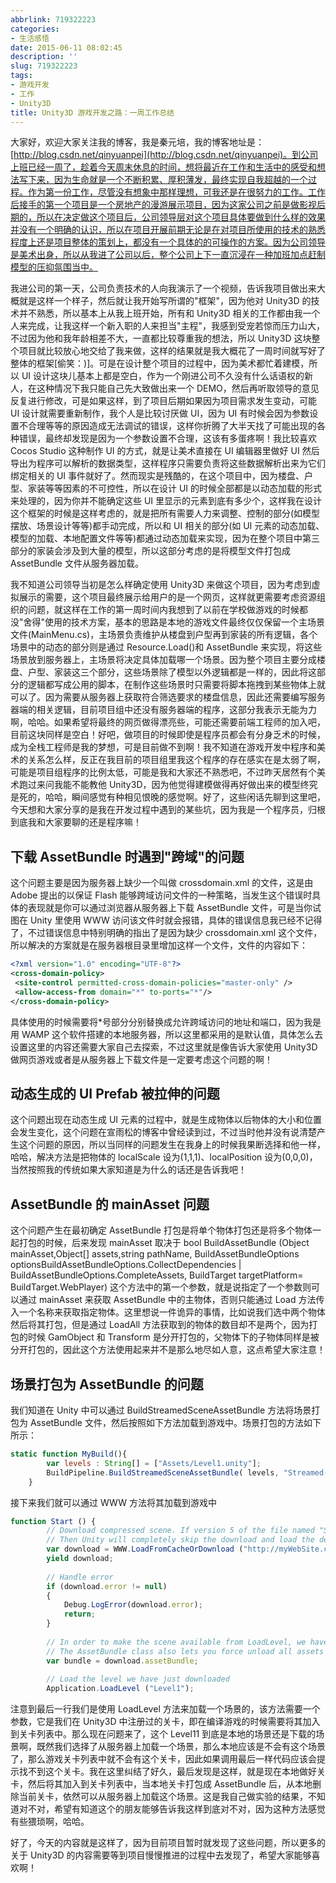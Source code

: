 ```yaml
---
abbrlink: 719322223
categories:
- 生活感悟
date: 2015-06-11 08:02:45
description: ''
slug: 719322223
tags:
- 游戏开发
- 工作
- Unity3D
title: Unity3D 游戏开发之路：一周工作总结
---
```


大家好，欢迎大家关注我的博客，我是秦元培，我的博客地址是：[http://blog.csdn.net/qinyuanpei](http://blog.csdn.net/qinyuanpei)。到公司上班已经一周了，趁着今天周末休息的时间，想将最近在工作和生活中的感受和想法写下来，因为生命就是一个不断积累、厚积薄发，最终实现自我超越的一个过程。作为第一份工作，尽管没有想象中那样理想，可我还是在很努力的工作。工作后接手的第一个项目是一个房地产的漫游展示项目，因为这家公司之前是做影视后期的，所以在决定做这个项目后，公司领导层对这个项目具体要做到什么样的效果并没有一个明确的认识，所以在项目开展前期无论是在对项目所使用的技术的熟悉程度上还是项目整体的策划上，都没有一个具体的的可操作的方案。因为公司领导是美术出身，所以从我进了公司以后，整个公司上下一直沉浸在一种加班加点赶制模型的压抑氛围当中。

<!--more-->

我进公司的第一天，公司负责技术的人向我演示了一个视频，告诉我项目做出来大概就是这样一个样子，然后就让我开始写所谓的"框架"，因为他对 Unity3D 的技术并不熟悉，所以基本上从我上班开始，所有和 Unity3D 相关的工作都由我一个人来完成，让我这样一个新入职的人来担当"主程"，我感到受宠若惊而压力山大，不过因为他和我年龄相差不大，一直都比较尊重我的想法，所以 Unity3D 这块整个项目就比较放心地交给了我来做，这样的结果就是我大概花了一周时间就写好了整体的框架[偷笑：)]。可是在设计整个项目的过程中，因为美术都忙着建模，所以 UI 设计这块儿基本上都是空白，作为一个刚进公司不久没有什么话语权的新人，在这种情况下我只能自己先大致做出来一个 DEMO，然后再听取领导的意见反复进行修改，可是如果这样，到了项目后期如果因为项目需求发生变动，可能 UI 设计就需要重新制作，我个人是比较讨厌做 UI，因为 UI 有时候会因为参数设置不合理等等的原因造成无法调试的错误，这样你折腾了大半天找了可能出现的各种错误，最终却发现是因为一个参数设置不合理，这该有多蛋疼啊！我比较喜欢 Cocos Studio 这种制作 UI 的方式，就是让美术直接在 UI 编辑器里做好 UI 然后导出为程序可以解析的数据类型，这样程序只需要负责将这些数据解析出来为它们绑定相关的 UI 事件就好了。然而现实是残酷的，在这个项目中，因为楼盘、户型、家装等等因素的不可控性，所以在设计 UI 的时候全部都是以动态加载的形式来处理的，因为你并不能确定这些 UI 里显示的元素到底有多少个，这样我在设计这个框架的时候是这样考虑的，就是把所有需要人力来调整、控制的部分(如模型摆放、场景设计等等)都手动完成，所以和 UI 相关的部分(如 UI 元素的动态加载、模型的加载、本地配置文件等等)都通过动态加载来实现，因为在整个项目中第三部分的家装会涉及到大量的模型，所以这部分考虑的是将模型文件打包成 AssetBundle 文件从服务器加载。

我不知道公司领导当初是怎么样确定使用 Unity3D 来做这个项目，因为考虑到虚拟展示的需要，这个项目最终展示给用户的是一个网页，这样就更需要考虑资源组织的问题，就这样在工作的第一周时间内我想到了以前在学校做游戏的时候都没"舍得"使用的技术方案，基本的思路是本地的游戏文件最终仅仅保留一个主场景文件(MainMenu.cs)，主场景负责维护从楼盘到户型再到家装的所有逻辑，各个场景中的动态的部分则是通过 Resource.Load()和 AssetBundle 来实现，将这些场景放到服务器上，主场景将决定具体加载哪一个场景。因为整个项目主要分成楼盘、户型、家装这三个部分，这些场景除了模型以外逻辑都是一样的，因此将这部分的逻辑都写成公用的脚本，在制作这些场景时只需要将脚本拖拽到某些物体上就可以了。因为需要从服务器上获取符合筛选要求的楼盘信息，因此还需要编写服务器端的相关逻辑，目前项目组中还没有服务器端的程序，这部分我表示无能为力啊，哈哈。如果希望将最终的网页做得漂亮些，可能还需要前端工程师的加入吧，目前这块同样是空白！好吧，做项目的时候即使是程序员都会有分身乏术的时候，成为全栈工程师是我的梦想，可是目前做不到啊！我不知道在游戏开发中程序和美术的关系怎么样，反正在我目前的项目组里我这个程序的存在感实在是太弱了啊，可能是项目组程序的比例太低，可能是我和大家还不熟悉吧，不过昨天居然有个美术跑过来问我能不能教他 Unity3D，因为他觉得建模做得再好做出来的模型终究是死的，哈哈，瞬间感觉有种相见恨晚的感觉啊。好了，这些闲话先聊到这里吧，今天想和大家分享的是我在开发过程中遇到的某些坑，因为我是一个程序员，归根到底我和大家要聊的还是程序嘛！

## 下载 AssetBundle 时遇到"跨域"的问题
这个问题主要是因为服务器上缺少一个叫做 crossdomain.xml 的文件，这是由 Adobe 提出的以保证 Flash 能够跨域访问文件的一种策略，当发生这个错误时具体的表现就是你可以通过浏览器从服务器上下载 AssetBundle 文件，可是当你试图在 Unity 里使用 WWW 访问该文件时就会报错，具体的错误信息我已经不记得了，不过错误信息中特别明确的指出了是因为缺少 crossdomain.xml 这个文件，所以解决的方案就是在服务器根目录里增加这样一个文件，文件的内容如下：
```Xml
<?xml version="1.0" encoding="UTF-8"?>
<cross-domain-policy>
 <site-control permitted-cross-domain-policies="master-only" />
 <allow-access-from domain="*" to-ports="*"/>
</cross-domain-policy>
```
具体使用的时候需要将*号部分分别替换成允许跨域访问的地址和端口，因为我是用 WAMP 这个软件搭建的本地服务器，所以这里都采用的是默认值，具体怎么去设置这里的内容还需要大家自己去探索，不过这里就是像告诉大家使用 Unity3D 做网页游戏或者是从服务器上下载文件是一定要考虑这个问题的啊！

## 动态生成的 UI Prefab 被拉伸的问题
这个问题出现在动态生成 UI 元素的过程中，就是生成物体以后物体的大小和位置会发生变化，这个问题在宣雨松的博客中曾经读到过，不过当时他并没有说清楚产生这个问题的原因，所以当同样的问题发生在我身上的时候我果断选择和他一样，哈哈，解决方法是把物体的 localScale 设为(1,1,1)、localPosition 设为(0,0,0)，当然按照我的传统如果大家知道是为什么的话还是告诉我吧！

## AssetBundle 的 mainAsset 问题
这个问题产生在最初确定 AssetBundle 打包是将单个物体打包还是将多个物体一起打包的时候，后来发现 mainAsset 取决于
bool BuildAssetBundle (Object mainAsset,Object[] assets,string pathName, BuildAssetBundleOptions 
optionsBuildAssetBundleOptions.CollectDependencies | BuildAssetBundleOptions.CompleteAssets,
BuildTarget targetPlatform= BuildTarget.WebPlayer)
这个方法中的第一个参数，就是说指定了一个参数则可以通过 mainAsset 来获取 AssetBundle 中的主物体，否则只能通过 Load 方法传入一个名称来获取指定物体。这里想说一件诡异的事情，比如说我们选中两个物体然后将其打包，但是通过 LoadAll 方法获取到的物体的数目却不是两个，因为打包的时候 GamObject 和 Transform 是分开打包的，父物体下的子物体同样是被分开打包的，因此这个方法使用起来并不是那么地尽如人意，这点希望大家注意！

## 场景打包为 AssetBundle 的问题
我们知道在 Unity 中可以通过 BuildStreamedSceneAssetBundle 方法将场景打包为 AssetBundle 文件，然后按照如下方法加载到游戏中。场景打包的方法如下所示：
```JavaScript
static function MyBuild(){
		var levels : String[] = ["Assets/Level1.unity"];
		BuildPipeline.BuildStreamedSceneAssetBundle( levels, "Streamed-Level1.unity3d", BuildTarget.WebPlayer); 
	}
```
接下来我们就可以通过 WWW 方法将其加载到游戏中
```JavaScript
function Start () {
		// Download compressed scene. If version 5 of the file named "Streamed-Level1.unity3d" was previously downloaded and cached.
		// Then Unity will completely skip the download and load the decompressed scene directly from disk.
		var download = WWW.LoadFromCacheOrDownload ("http://myWebSite.com/Streamed-Level1.unity3d", 5);
		yield download;
		
		// Handle error
		if (download.error != null)
		{
			Debug.LogError(download.error);
			return;
		}
		
		// In order to make the scene available from LoadLevel, we have to load the asset bundle.
		// The AssetBundle class also lets you force unload all assets and file storage once it is no longer needed.
		var bundle = download.assetBundle;
		
		// Load the level we have just downloaded
		Application.LoadLevel ("Level1");
```
注意到最后一行我们是使用 LoadLevel 方法来加载一个场景的，该方法需要一个参数，它是我们在 Unity3D 中注册过的关卡，即在编译游戏的时候需要将其加入到关卡列表中。那么现在问题来了，这个 Level11 到底是本地的场景还是下载的场景啊，既然我们选择了从服务器上加载一个场景，那么本地应该是不会有这个场景了，那么游戏关卡列表中就不会有这个关卡，因此如果调用最后一样代码应该会提示找不到这个关卡。我在这里纠结了好久，最后发现是这样，就是现在本地做好关卡，然后将其加入到关卡列表中，当本地关卡打包成 AssetBundle 后，从本地删除当前关卡，依然可以从服务器上加载这个场景。这是我自己做实验的结果，不知道对不对，希望有知道这个的朋友能够告诉我这样到底对不对，因为这种方法感觉有些猥琐啊，哈哈。

好了，今天的内容就是这样了，因为目前项目暂时就发现了这些问题，所以更多的关于 Unity3D 的内容需要等到项目慢慢推进的过程中去发现了，希望大家能够喜欢啊！